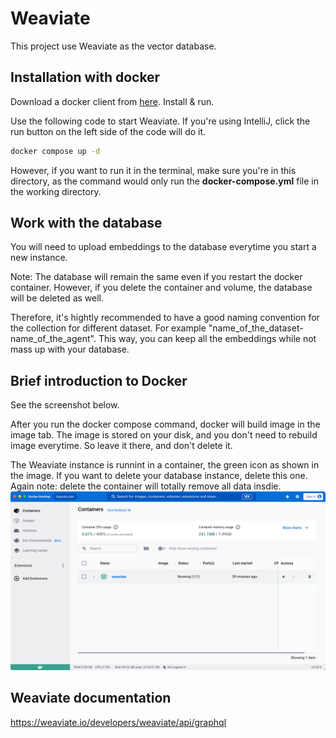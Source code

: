 # Weaviate

This project use Weaviate as the vector database.

## Installation with docker
Download a docker client from [here](https://www.docker.com/products/docker-desktop). Install & run.

Use the following code to start Weaviate. If you're using IntelliJ, click the run button on the left side of the code will do it. 
```bash
docker compose up -d
```

However, if you want to run it in the terminal, make sure you're in this directory, as the command would only run the **docker-compose.yml** file in the working directory.

## Work with the database

You will need to upload embeddings to the database everytime you start a new instance.

Note: The database will remain the same even if you restart the docker container. However, if you delete the container and volume, the database will be deleted as well.

Therefore, it's hightly recommended to have a good naming convention for the collection for different dataset. For example "name_of_the_dataset-name_of_the_agent". This way, you can keep all the embeddings while not mass up with your database.

## Brief introduction to Docker
See the screenshot below. 

After you run the docker compose command, docker will build image in the image tab. The image is stored on your disk, and you don't need to rebuild image everytime. So leave it there, and don't delete it.

The Weaviate instance is runnint in a container, the green icon as shown in the image. If you want to delete your database instance, delete this one. Again note: delete the container will totally remove all data insdie.
![docker screenshot](./brief-to-docker.png)

## Weaviate documentation
https://weaviate.io/developers/weaviate/api/graphql
